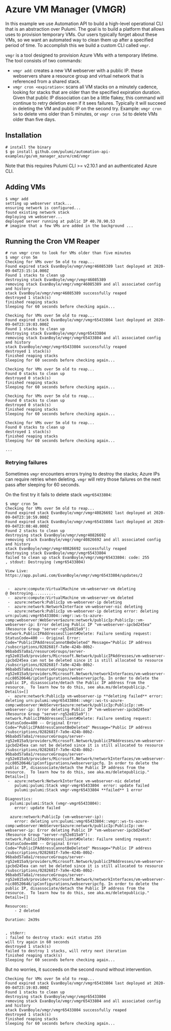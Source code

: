 # Azure VM Manager (VMGR)

In this example we use Automation API to build a high-level operational CLI that is an abstraction over Pulumi. The goal is to build a platform that allows uses to provision temporary VMs. Our users typically forget about these VMs, so we want an automated way to clean them up after a specified period of time. To accomplish this we build a custom CLI called `vmgr`.

`vmgr` is a tool designed to provision Azure VMs with a temporary lifetime. The tool consists of two commands:

- `vmgr add`: creates a new VM webserver with a public IP. these webservers share a resource group and virtual network that is referenced from a shared stack.
- `vmgr cron <expiration>`: scans all VM stacks on a minutely cadence, looking for stacks that are older than the specified expiration duration. Given that public IP dissociation can be a little flakey, this command will continue to retry deletion even if it sees failures. Typically it will succeed in deleting the VM and public IP on the second try. Example: `vmgr cron 5m` to delete vms older than 5 minutes, or `vmgr cron 5d` to delete VMs older than five days.

## Installation

```shell
# install the binary
$ go install github.com/pulumi/automation-api-examples/go/vm_manager_azure/cmd/vmgr
```

Note that this requires Pulumi CLI >= v2.10.1 and an authenticated Azure CLI.

## Adding VMs
```shell
$ vmgr add
setting up webserver stack...
ensuring network is configured...
found existing network stack
deploying vm webserver...
deployed server running at public IP 40.78.90.53
# imagine that a few VMs are added in the background ...
```

## Running the Cron VM Reaper

```shell
# run vmgr cron to look for VMs older than five minutes
$ vmgr cron 5m
Checking for VMs over 5m old to reap...
Found expired stack EvanBoyle/vmgr/vmgr46085389 last deployed at 2020-09-04T23:15:14.000Z
Found 1 stacks to clean up
destroying stack EvanBoyle/vmgr/vmgr46085389
removing stack EvanBoyle/vmgr/vmgr46085389 and all associated config and history
stack EvanBoyle/vmgr/vmgr46085389 successfully reaped 
destroyed 1 stack(s)
finished reaping stacks
Sleeping for 60 seconds before checking again...

Checking for VMs over 5m old to reap...
Found expired stack EvanBoyle/vmgr/vmgr65433804 last deployed at 2020-09-04T23:19:03.000Z
Found 1 stacks to clean up
destroying stack EvanBoyle/vmgr/vmgr65433804
removing stack EvanBoyle/vmgr/vmgr65433804 and all associated config and history
stack EvanBoyle/vmgr/vmgr65433804 successfully reaped 
destroyed 1 stack(s)
finished reaping stacks
Sleeping for 60 seconds before checking again...

Checking for VMs over 5m old to reap...
Found 0 stacks to clean up
destroyed 0 stack(s)
finished reaping stacks
Sleeping for 60 seconds before checking again...

Checking for VMs over 5m old to reap...
Found 0 stacks to clean up
destroyed 0 stack(s)
finished reaping stacks
Sleeping for 60 seconds before checking again...

Checking for VMs over 5m old to reap...
Found 0 stacks to clean up
destroyed 1 stack(s)
finished reaping stacks
Sleeping for 60 seconds before checking again...

...
```

### Retrying failures

Sometimes `vmgr` encounters errors trying to destroy the stacks; Azure IPs can require retries when deleting. `vmgr` will retry those failures on the next pass after sleeping for 60 seconds.

On the first try it fails to delete stack `vmgr65433804`: 
```shell
$ vmgr cron 5m
Checking for VMs over 5m old to reap...
Found expired stack EvanBoyle/vmgr/vmgr40826692 last deployed at 2020-09-04T23:10:59.000Z
Found expired stack EvanBoyle/vmgr/vmgr65433804 last deployed at 2020-09-04T23:08:48.000Z
Found 2 stacks to clean up
destroying stack EvanBoyle/vmgr/vmgr40826692
removing stack EvanBoyle/vmgr/vmgr40826692 and all associated config and history
stack EvanBoyle/vmgr/vmgr40826692 successfully reaped 
destroying stack EvanBoyle/vmgr/vmgr65433804
failed to clean up stack EvanBoyle/vmgr/vmgr65433804: code: 255
, stdout: Destroying (vmgr65433804)

View Live: https://app.pulumi.com/EvanBoyle/vmgr/vmgr65433804/updates/2


 -  azure:compute:VirtualMachine vm-webserver-vm deleting 
@ Destroying..........
 -  azure:compute:VirtualMachine vm-webserver-vm deleted 
 -  azure:network:PublicIp vm-webserver-ip deleting 
 -  azure:network:NetworkInterface vm-webserver-nic deleting 
 -  azure:network:PublicIp vm-webserver-ip deleting error: deleting urn:pulumi:vmgr65433804::vmgr::ws-ts-azure-comp:webserver:WebServer$azure:network/publicIp:PublicIp::vm-webserver-ip: Error deleting Public IP "vm-webserver-ipcbd245ea" (Resource Group "server-rg52e815a9"): network.PublicIPAddressesClient#Delete: Failure sending request: StatusCode=400 -- Original Error: Code="PublicIPAddressCannotBeDeleted" Message="Public IP address /subscriptions/0282681f-7a9e-424b-80b2-96babd57a8a1/resourceGroups/server-rg52e815a9/providers/Microsoft.Network/publicIPAddresses/vm-webserver-ipcbd245ea can not be deleted since it is still allocated to resource /subscriptions/0282681f-7a9e-424b-80b2-96babd57a8a1/resourceGroups/server-rg52e815a9/providers/Microsoft.Network/networkInterfaces/vm-webserver-nic80520646/ipConfigurations/webserveripcfg. In order to delete the public IP, disassociate/detach the Public IP address from the resource.  To learn how to do this, see aka.ms/deletepublicip." Details=[]
 -  azure:network:PublicIp vm-webserver-ip **deleting failed** error: deleting urn:pulumi:vmgr65433804::vmgr::ws-ts-azure-comp:webserver:WebServer$azure:network/publicIp:PublicIp::vm-webserver-ip: Error deleting Public IP "vm-webserver-ipcbd245ea" (Resource Group "server-rg52e815a9"): network.PublicIPAddressesClient#Delete: Failure sending request: StatusCode=400 -- Original Error: Code="PublicIPAddressCannotBeDeleted" Message="Public IP address /subscriptions/0282681f-7a9e-424b-80b2-96babd57a8a1/resourceGroups/server-rg52e815a9/providers/Microsoft.Network/publicIPAddresses/vm-webserver-ipcbd245ea can not be deleted since it is still allocated to resource /subscriptions/0282681f-7a9e-424b-80b2-96babd57a8a1/resourceGroups/server-rg52e815a9/providers/Microsoft.Network/networkInterfaces/vm-webserver-nic80520646/ipConfigurations/webserveripcfg. In order to delete the public IP, disassociate/detach the Public IP address from the resource.  To learn how to do this, see aka.ms/deletepublicip." Details=[]
 -  azure:network:NetworkInterface vm-webserver-nic deleted 
    pulumi:pulumi:Stack vmgr-vmgr65433804  error: update failed
    pulumi:pulumi:Stack vmgr-vmgr65433804 **failed** 1 error
 
Diagnostics:
  pulumi:pulumi:Stack (vmgr-vmgr65433804):
    error: update failed
 
  azure:network:PublicIp (vm-webserver-ip):
    error: deleting urn:pulumi:vmgr65433804::vmgr::ws-ts-azure-comp:webserver:WebServer$azure:network/publicIp:PublicIp::vm-webserver-ip: Error deleting Public IP "vm-webserver-ipcbd245ea" (Resource Group "server-rg52e815a9"): network.PublicIPAddressesClient#Delete: Failure sending request: StatusCode=400 -- Original Error: Code="PublicIPAddressCannotBeDeleted" Message="Public IP address /subscriptions/0282681f-7a9e-424b-80b2-96babd57a8a1/resourceGroups/server-rg52e815a9/providers/Microsoft.Network/publicIPAddresses/vm-webserver-ipcbd245ea can not be deleted since it is still allocated to resource /subscriptions/0282681f-7a9e-424b-80b2-96babd57a8a1/resourceGroups/server-rg52e815a9/providers/Microsoft.Network/networkInterfaces/vm-webserver-nic80520646/ipConfigurations/webserveripcfg. In order to delete the public IP, disassociate/detach the Public IP address from the resource.  To learn how to do this, see aka.ms/deletepublicip." Details=[]
 
Resources:
    - 2 deleted

Duration: 2m39s


, stderr: 
: failed to destroy stack: exit status 255
will try again in 60 seconds
destroyed 1 stack(s)
failed to destroy 1 stacks, will retry next iteration
finished reaping stack(s)
Sleeping for 60 seconds before checking again...
```

But no worries, it succeeds on the second round without intervention.

```shell
Checking for VMs over 5m old to reap...
Found expired stack EvanBoyle/vmgr/vmgr65433804 last deployed at 2020-09-04T23:19:03.000Z
Found 1 stacks to clean up
destroying stack EvanBoyle/vmgr/vmgr65433804
removing stack EvanBoyle/vmgr/vmgr65433804 and all associated config and history
stack EvanBoyle/vmgr/vmgr65433804 successfully reaped 
destroyed 1 stack(s)
finished reaping stacks
Sleeping for 60 seconds before checking again...

```
